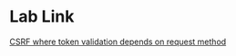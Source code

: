 # Lab Link

[CSRF where token validation depends on request method](https://portswigger.net/web-security/csrf/bypassing-token-validation/lab-token-validation-depends-on-request-method)
